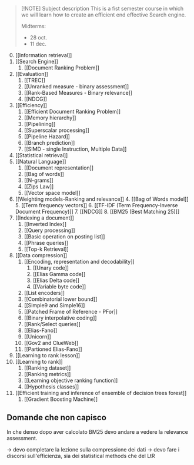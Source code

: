 
> [!NOTE] Subject description 
> This is a fist semester course in which we will learn how to create an efficient end effective Search engine. 
> 
> Midterms:
> - 28 oct.
> - 11 dec.

0. [[Information retrieval]]
1. [[Search Engine]]
	1. [[Document Ranking Problem]]
2. [[Evaluation]]
	1. [[TREC]]
	2. [[Unranked measure - binary assessment]]
	3. [[Rank-Based Measures - Binary relevance]]
	4. [[NDCG]]
3. [[Efficiency]]
	1. [[Efficient Document Ranking Problem]]
	2. [[Memory hierarchy]]
	3. [[Pipelining]]
	4. [[Superscalar processing]]
	5. [[Pipeline Hazard]]
	6. [[Branch prediction]]
	7. [[SIMD - single Instruction, Multiple Data]]
4. [[Statistical retrieval]]
5. [[Natural Language]]
	1. [[Document representation]]
	2.  [[Bag of words]]
	3. [[N-grams]]
	4. [[Zips Law]]
	5. [[Vector space model]]
6. [[Weighting models-Ranking and relevance]]
	4. [[Bag of Words model]]
	5. [[Term frequency vectors]]
	6. [[TF-IDF (Term Frequency-Inverse Document Frequency)]]
	7. [[NDCG]]
	8. [[BM25 (Best Matching 25)]]
7. [[Indexing a document]]
	1. [[Inverted Index]]
	2. [[Query processing]]
	3. [[Basic operation on posting list]]
	4. [[Phrase queries]]
	5. [[Top-k Retrieval]]
8. [[Data compression]]
	1. [[Encoding, representation and decodability]]
		1. [[Unary code]]
		2. [[Elias Gamma code]]
		3. [[Elias Delta code]]
		4. [[Variable byte code]]
	2. [[List encoders]]
	3. [[Combinatorial lower bound]]
	4. [[Simple9 and Simple16]]
	5. [[Patched Frame of Reference - PFor]]
	6. [[Binary interpolative coding]]
	7. [[Rank/Select queries]]
	8. [[Elias-Fano]]
	9. [[Unicorn]]
	10. [[Gov2 and ClueWeb]]
	11. [[Partioned Elias-Fano]]
9.  [[Learning to rank lesson]]
10. [[Learning to rank]]
	1. [[Ranking dataset]]
	2. [[Ranking metrics]]
	3. [[Learning objective ranking function]]
	4. [[Hypothesis classes]]
11. [[Efficient training and inference of ensemble of decision trees forest]]
	1. [[Gradient Boosting Machine]]

## Domande che non capisco
In che denso dopo aver calcolato BM25 devo andare a vedere la relevance assessment.

-> devo completare la lezione sulla compressione dei dati
-> devo fare i discorsi sull'efficienza, sia dei statistical methods che del LtR